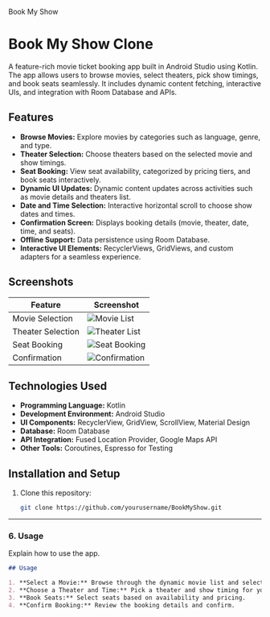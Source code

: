 Book My Show
# Book My Show Clone

A feature-rich movie ticket booking app built in Android Studio using Kotlin.
 The app allows users to browse movies, select theaters, pick show timings, and book seats seamlessly. 
It includes dynamic content fetching, interactive UIs, and integration with Room Database and APIs.
## Features

- **Browse Movies:** Explore movies by categories such as language, genre, and type.
- **Theater Selection:** Choose theaters based on the selected movie and show timings.
- **Seat Booking:** View seat availability, categorized by pricing tiers, and book seats interactively.
- **Dynamic UI Updates:** Dynamic content updates across activities such as movie details and theaters list.
- **Date and Time Selection:** Interactive horizontal scroll to choose show dates and times.
- **Confirmation Screen:** Displays booking details (movie, theater, date, time, and seats).
- **Offline Support:** Data persistence using Room Database.
- **Interactive UI Elements:** RecyclerViews, GridViews, and custom adapters for a seamless experience.

## Screenshots

| Feature          | Screenshot        |
|-------------------|-------------------|
| Movie Selection   | ![Movie List](path/to/screenshot1.png) |
| Theater Selection | ![Theater List](path/to/screenshot2.png) |
| Seat Booking      | ![Seat Booking](path/to/screenshot3.png) |
| Confirmation      | ![Confirmation](path/to/screenshot4.png) |

## Technologies Used

- **Programming Language:** Kotlin
- **Development Environment:** Android Studio
- **UI Components:** RecyclerView, GridView, ScrollView, Material Design
- **Database:** Room Database
- **API Integration:** Fused Location Provider, Google Maps API
- **Other Tools:** Coroutines, Espresso for Testing


## Installation and Setup

1. Clone this repository:
   ```bash
   git clone https://github.com/yourusername/BookMyShow.git


---

### **6. Usage**
Explain how to use the app.

```markdown
## Usage

1. **Select a Movie:** Browse through the dynamic movie list and select a movie.
2. **Choose a Theater and Time:** Pick a theater and show timing for your selected movie.
3. **Book Seats:** Select seats based on availability and pricing.
4. **Confirm Booking:** Review the booking details and confirm.









